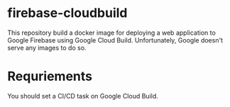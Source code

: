 # firebase-cloudbuild
This repository build a docker image for deploying a web application to Google Firebase using Google Cloud Build.
Unfortunately, Google doesn't serve any images to do so.

# Requriements
You should set a CI/CD task on Google Cloud Build.
